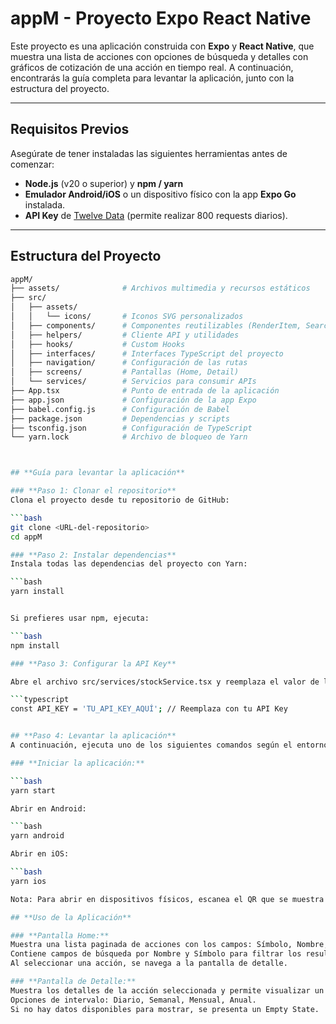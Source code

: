 # appM - Proyecto Expo React Native

Este proyecto es una aplicación construida con **Expo** y **React Native**, que muestra una lista de acciones con opciones de búsqueda y detalles con gráficos de cotización de una acción en tiempo real. A continuación, encontrarás la guía completa para levantar la aplicación, junto con la estructura del proyecto.

---

## **Requisitos Previos**
Asegúrate de tener instaladas las siguientes herramientas antes de comenzar:

- **Node.js** (v20 o superior) y **npm / yarn**
- **Emulador Android/iOS** o un dispositivo físico con la app **Expo Go** instalada.
- **API Key** de [Twelve Data](https://twelvedata.com/) (permite realizar 800 requests diarios).

---

## **Estructura del Proyecto**

```bash
appM/
├── assets/              # Archivos multimedia y recursos estáticos
├── src/
│   ├── assets/
│   │   └── icons/       # Iconos SVG personalizados
│   ├── components/      # Componentes reutilizables (RenderItem, Search, TableHeader)
│   ├── helpers/         # Cliente API y utilidades
│   ├── hooks/           # Custom Hooks
│   ├── interfaces/      # Interfaces TypeScript del proyecto
│   ├── navigation/      # Configuración de las rutas
│   ├── screens/         # Pantallas (Home, Detail)
│   └── services/        # Servicios para consumir APIs
├── App.tsx              # Punto de entrada de la aplicación
├── app.json             # Configuración de la app Expo
├── babel.config.js      # Configuración de Babel
├── package.json         # Dependencias y scripts
├── tsconfig.json        # Configuración de TypeScript
└── yarn.lock            # Archivo de bloqueo de Yarn



## **Guía para levantar la aplicación**

### **Paso 1: Clonar el repositorio**
Clona el proyecto desde tu repositorio de GitHub:

```bash
git clone <URL-del-repositorio>
cd appM

### **Paso 2: Instalar dependencias**
Instala todas las dependencias del proyecto con Yarn:

```bash
yarn install


Si prefieres usar npm, ejecuta:

```bash
npm install

### **Paso 3: Configurar la API Key**

Abre el archivo src/services/stockService.tsx y reemplaza el valor de la variable API_KEY con tu propia API Key de Twelve Data.

```typescript
const API_KEY = 'TU_API_KEY_AQUÍ'; // Reemplaza con tu API Key


## **Paso 4: Levantar la aplicación**
A continuación, ejecuta uno de los siguientes comandos según el entorno en el que quieras probar la app:

### **Iniciar la aplicación:**

```bash
yarn start

Abrir en Android:

```bash
yarn android

Abrir en iOS:

```bash
yarn ios

Nota: Para abrir en dispositivos físicos, escanea el QR que se muestra en la consola con la app Expo Go.

## **Uso de la Aplicación**

### **Pantalla Home:**
Muestra una lista paginada de acciones con los campos: Símbolo, Nombre, Moneda, y Tipo.
Contiene campos de búsqueda por Nombre y Símbolo para filtrar los resultados.
Al seleccionar una acción, se navega a la pantalla de detalle.

### **Pantalla de Detalle:**
Muestra los detalles de la acción seleccionada y permite visualizar un gráfico interactivo.
Opciones de intervalo: Diario, Semanal, Mensual, Anual.
Si no hay datos disponibles para mostrar, se presenta un Empty State.
